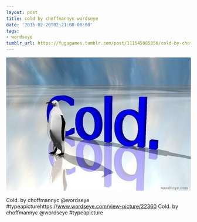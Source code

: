 ```yaml
---
layout: post
title: cold by choffmannyc wordseye
date: '2015-02-20T02:21:08-08:00'
tags:
- wordseye
tumblr_url: https://fugugames.tumblr.com/post/111545985856/cold-by-choffmannyc-wordseye
---
```

 ![](/tumblr_files/tumblr_nk27383Chn1tgne1po1_640.jpg)  

Cold. by choffmannyc @wordseye #typeapicturehttps://www.wordseye.com/view-picture/22360 Cold. by choffmannyc @wordseye #typeapicture


